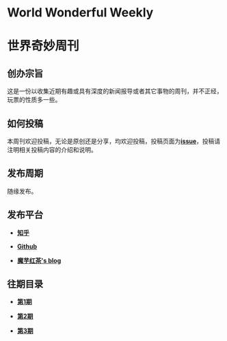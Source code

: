 # World Wonderful Weekly

# 世界奇妙周刊

## 创办宗旨

这是一份以收集近期有趣或具有深度的新闻报导或者其它事物的周刊，并不正经，玩票的性质多一些。

## 如何投稿

本周刊欢迎投稿，无论是原创还是分享，均欢迎投稿，投稿页面为[**issue**](https://github.com/icexmoon/weekly/issues)，投稿请注明相关投稿内容的介绍和说明。

## 发布周期

随缘发布。

## 发布平台

- [**知乎**](https://www.zhihu.com/column/c_1366048383807909888)

- [**Github**](https://github.com/icexmoon/weekly)
- [**魔芋红茶's blog**](https://blog.icexmoon.xyz/archives/category/zhuanlan/%e4%b8%96%e7%95%8c%e5%a5%87%e5%a6%99%e5%91%a8%e5%88%8a)

## 往期目录

- [**第1期**](https://github.com/icexmoon/weekly/blob/main/documents/%E4%B8%96%E7%95%8C%E5%A5%87%E5%A6%99%E5%91%A8%E5%88%8A%20%E7%AC%AC1%E6%9C%9F_image.md)
- [**第2期**](https://github.com/icexmoon/weekly/blob/main/documents/%E4%B8%96%E7%95%8C%E5%A5%87%E5%A6%99%E5%91%A8%E5%88%8A%20%E7%AC%AC2%E6%9C%9F.md)

- [**第3期**](https://github.com/icexmoon/weekly/blob/main/documents/%E4%B8%96%E7%95%8C%E5%A5%87%E5%A6%99%E5%91%A8%E5%88%8A%20%E7%AC%AC3%E6%9C%9F_image.md)
